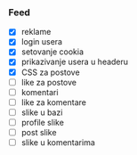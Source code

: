 ### Feed
- [x] reklame
- [x] login usera
- [x] setovanje cookia
- [x] prikazivanje usera u headeru
- [x] CSS za postove
- [ ] like za postove
- [ ] komentari
- [ ] like za komentare
- [ ] slike u bazi
- [ ] profile slike
- [ ] post slike
- [ ] slike u komentarima
